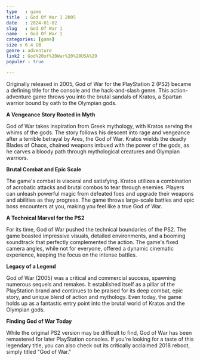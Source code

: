```yaml
---
type   : game
title  : God Of War 1 2005
date   : 2024-01-02
slug   : God Of War 1
name   : God Of War 1
categories: [game]
size : 6.4 GB
genre : adventure
link2 : God%20of%20War%20%28USA%29
populer : true

---
```


Originally released in 2005, God of War for the PlayStation 2 (PS2) became a defining title for the console and the hack-and-slash genre.  This action-adventure game throws you into the brutal sandals of Kratos, a Spartan warrior bound by oath to the Olympian gods.

**A Vengeance Story Rooted in Myth**

God of War takes inspiration from Greek mythology, with Kratos serving the whims of the gods. The story follows his descent into rage and vengeance after a terrible betrayal by Ares, the God of War.  Kratos wields the deadly Blades of Chaos, chained weapons imbued with the power of the gods, as he carves a bloody path through mythological creatures and Olympian warriors.

**Brutal Combat and Epic Scale**

The game's combat is visceral and satisfying. Kratos utilizes a combination of acrobatic attacks and brutal combos to tear through enemies.  Players can unleash powerful magic from defeated foes and upgrade their weapons and abilities as they progress.  The game throws large-scale battles and epic boss encounters at you, making you feel like a true God of War.

**A Technical Marvel for the PS2**

For its time, God of War pushed the technical boundaries of the PS2. The game boasted impressive visuals, detailed environments, and a booming soundtrack that perfectly complemented the action.  The game's fixed camera angles, while not for everyone, offered a dynamic cinematic experience, keeping the focus on the intense battles.

**Legacy of a Legend**

God of War (2005) was a critical and commercial success, spawning numerous sequels and remakes. It established itself as a pillar of the PlayStation brand and continues to be praised for its deep combat, epic story, and unique blend of action and mythology.  Even today, the game holds up as a fantastic entry point into the brutal world of Kratos and the Olympian gods. 

**Finding God of War Today**

While the original PS2 version may be difficult to find, God of War has been remastered for later PlayStation consoles.  If you're looking for a taste of this legendary title, you can also check out its critically acclaimed 2018 reboot, simply titled "God of War." 

